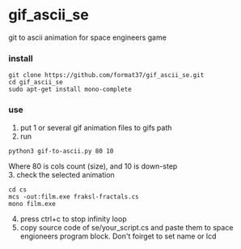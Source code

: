 # gif_ascii_se
git to ascii animation for space engineers game  
### install
```
git clone https://github.com/format37/gif_ascii_se.git
cd gif_ascii_se
sudo apt-get install mono-complete
```
### use
1. put 1 or several gif animation files to gifs path  
2. run
```
python3 gif-to-ascii.py 80 10
```
Where 80 is cols count (size), and 10 is down-step  
3. check the selected animation
```
cd cs
mcs -out:film.exe fraksl-fractals.cs
mono film.exe
```
4. press ctrl+c to stop infinity loop
5. copy source code of se/your_script.cs and paste them to space engioneers program block. Don't foirget to set name or lcd
